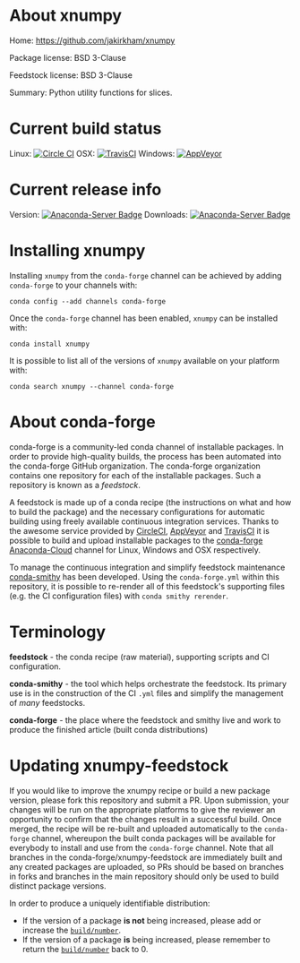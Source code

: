 About xnumpy
============

Home: https://github.com/jakirkham/xnumpy

Package license: BSD 3-Clause

Feedstock license: BSD 3-Clause

Summary: Python utility functions for slices.



Current build status
====================

Linux: [![Circle CI](https://circleci.com/gh/conda-forge/xnumpy-feedstock.svg?style=shield)](https://circleci.com/gh/conda-forge/xnumpy-feedstock)
OSX: [![TravisCI](https://travis-ci.org/conda-forge/xnumpy-feedstock.svg?branch=master)](https://travis-ci.org/conda-forge/xnumpy-feedstock)
Windows: [![AppVeyor](https://ci.appveyor.com/api/projects/status/github/conda-forge/xnumpy-feedstock?svg=True)](https://ci.appveyor.com/project/conda-forge/xnumpy-feedstock/branch/master)

Current release info
====================
Version: [![Anaconda-Server Badge](https://anaconda.org/conda-forge/xnumpy/badges/version.svg)](https://anaconda.org/conda-forge/xnumpy)
Downloads: [![Anaconda-Server Badge](https://anaconda.org/conda-forge/xnumpy/badges/downloads.svg)](https://anaconda.org/conda-forge/xnumpy)

Installing xnumpy
=================

Installing `xnumpy` from the `conda-forge` channel can be achieved by adding `conda-forge` to your channels with:

```
conda config --add channels conda-forge
```

Once the `conda-forge` channel has been enabled, `xnumpy` can be installed with:

```
conda install xnumpy
```

It is possible to list all of the versions of `xnumpy` available on your platform with:

```
conda search xnumpy --channel conda-forge
```


About conda-forge
=================

conda-forge is a community-led conda channel of installable packages.
In order to provide high-quality builds, the process has been automated into the
conda-forge GitHub organization. The conda-forge organization contains one repository
for each of the installable packages. Such a repository is known as a *feedstock*.

A feedstock is made up of a conda recipe (the instructions on what and how to build
the package) and the necessary configurations for automatic building using freely
available continuous integration services. Thanks to the awesome service provided by
[CircleCI](https://circleci.com/), [AppVeyor](http://www.appveyor.com/)
and [TravisCI](https://travis-ci.org/) it is possible to build and upload installable
packages to the [conda-forge](https://anaconda.org/conda-forge)
[Anaconda-Cloud](http://docs.anaconda.org/) channel for Linux, Windows and OSX respectively.

To manage the continuous integration and simplify feedstock maintenance
[conda-smithy](http://github.com/conda-forge/conda-smithy) has been developed.
Using the ``conda-forge.yml`` within this repository, it is possible to re-render all of
this feedstock's supporting files (e.g. the CI configuration files) with ``conda smithy rerender``.


Terminology
===========

**feedstock** - the conda recipe (raw material), supporting scripts and CI configuration.

**conda-smithy** - the tool which helps orchestrate the feedstock.
                   Its primary use is in the construction of the CI ``.yml`` files
                   and simplify the management of *many* feedstocks.

**conda-forge** - the place where the feedstock and smithy live and work to
                  produce the finished article (built conda distributions)


Updating xnumpy-feedstock
=========================

If you would like to improve the xnumpy recipe or build a new
package version, please fork this repository and submit a PR. Upon submission,
your changes will be run on the appropriate platforms to give the reviewer an
opportunity to confirm that the changes result in a successful build. Once
merged, the recipe will be re-built and uploaded automatically to the
`conda-forge` channel, whereupon the built conda packages will be available for
everybody to install and use from the `conda-forge` channel.
Note that all branches in the conda-forge/xnumpy-feedstock are
immediately built and any created packages are uploaded, so PRs should be based
on branches in forks and branches in the main repository should only be used to
build distinct package versions.

In order to produce a uniquely identifiable distribution:
 * If the version of a package **is not** being increased, please add or increase
   the [``build/number``](http://conda.pydata.org/docs/building/meta-yaml.html#build-number-and-string).
 * If the version of a package **is** being increased, please remember to return
   the [``build/number``](http://conda.pydata.org/docs/building/meta-yaml.html#build-number-and-string)
   back to 0.
